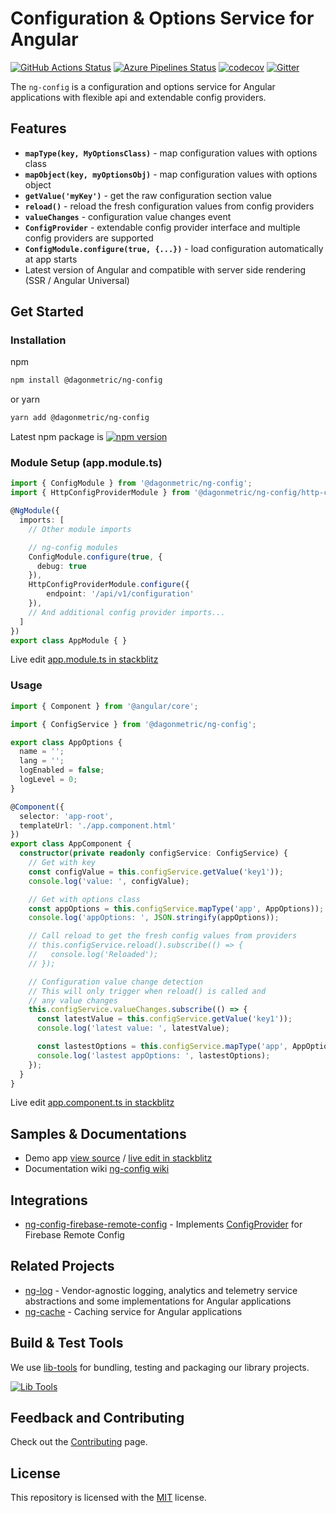 # Configuration & Options Service for Angular

[![GitHub Actions Status](https://github.com/DagonMetric/ng-config/workflows/Main%20Workflow/badge.svg)](https://github.com/DagonMetric/ng-config/actions)
[![Azure Pipelines Status](https://dev.azure.com/DagonMetric/ng-config/_apis/build/status/DagonMetric.ng-config?branchName=master)](https://dev.azure.com/DagonMetric/ng-config/_build?definitionId=9)
[![codecov](https://codecov.io/gh/DagonMetric/ng-config/branch/master/graph/badge.svg)](https://codecov.io/gh/DagonMetric/ng-config)
[![Gitter](https://badges.gitter.im/DagonMetric/general.svg)](https://gitter.im/DagonMetric/general?utm_source=badge&utm_medium=badge&utm_campaign=pr-badge)

The `ng-config` is a configuration and options service for Angular applications with flexible api and extendable config providers.

## Features

* **`mapType(key, MyOptionsClass)`** - map configuration values with options class
* **`mapObject(key, myOptionsObj)`** - map configuration values with options object
* **`getValue('myKey')`** - get the raw configuration section value
* **`reload()`** - reload the fresh configuration values from config providers
* **`valueChanges`** - configuration value changes event
* **`ConfigProvider`** - extendable config provider interface and multiple config providers are supported
* **`ConfigModule.configure(true, {...})`** - load configuration automatically at app starts
* Latest version of Angular and compatible with server side rendering (SSR / Angular Universal)

## Get Started

### Installation

npm

```bash
npm install @dagonmetric/ng-config
```

or yarn

```bash
yarn add @dagonmetric/ng-config
```

Latest npm package is [![npm version](https://badge.fury.io/js/%40dagonmetric%2Fng-config.svg)](https://www.npmjs.com/package/@dagonmetric/ng-config)

### Module Setup (app.module.ts)

```typescript
import { ConfigModule } from '@dagonmetric/ng-config';
import { HttpConfigProviderModule } from '@dagonmetric/ng-config/http-config';

@NgModule({
  imports: [
    // Other module imports

    // ng-config modules
    ConfigModule.configure(true, {
      debug: true
    }),
    HttpConfigProviderModule.configure({
        endpoint: '/api/v1/configuration'
    }),
    // And additional config provider imports...
  ]
})
export class AppModule { }
```

Live edit [app.module.ts in stackblitz](https://stackblitz.com/github/dagonmetric/ng-config/tree/master/samples/demo-app?file=src%2Fapp%2Fapp.module.ts)

### Usage

```typescript
import { Component } from '@angular/core';

import { ConfigService } from '@dagonmetric/ng-config';

export class AppOptions {
  name = '';
  lang = '';
  logEnabled = false;
  logLevel = 0;
}

@Component({
  selector: 'app-root',
  templateUrl: './app.component.html'
})
export class AppComponent {
  constructor(private readonly configService: ConfigService) {
    // Get with key
    const configValue = this.configService.getValue('key1'));
    console.log('value: ', configValue);

    // Get with options class
    const appOptions = this.configService.mapType('app', AppOptions));
    console.log('appOptions: ', JSON.stringify(appOptions));

    // Call reload to get the fresh config values from providers
    // this.configService.reload().subscribe(() => {
    //   console.log('Reloaded');
    // });

    // Configuration value change detection
    // This will only trigger when reload() is called and
    // any value changes
    this.configService.valueChanges.subscribe(() => {
      const latestValue = this.configService.getValue('key1'));
      console.log('latest value: ', latestValue);

      const lastestOptions = this.configService.mapType('app', AppOptions));
      console.log('lastest appOptions: ', lastestOptions);
    });
  }
}
```

Live edit [app.component.ts in stackblitz](https://stackblitz.com/github/dagonmetric/ng-config/tree/master/samples/demo-app?file=src%2Fapp%2Fapp.component.ts)

## Samples & Documentations

* Demo app [view source](https://github.com/DagonMetric/ng-config/tree/master/samples/demo-app) / [live edit in stackblitz](https://stackblitz.com/github/dagonmetric/ng-config/tree/master/samples/demo-app)
* Documentation wiki [ng-config wiki](https://github.com/DagonMetric/ng-config/wiki)

## Integrations

* [ng-config-firebase-remote-config](https://github.com/DagonMetric/ng-config-firebase-remote-config) - Implements [ConfigProvider](https://github.com/DagonMetric/ng-config/blob/master/modules/ng-config/src/config-provider.ts) for Firebase Remote Config

## Related Projects

* [ng-log](https://github.com/DagonMetric/ng-log) - Vendor-agnostic logging, analytics and telemetry service abstractions and some implementations for Angular applications
* [ng-cache](https://github.com/DagonMetric/ng-cache) - Caching service for Angular applications

## Build & Test Tools

We use [lib-tools](https://github.com/lib-tools/lib-tools) for bundling, testing and packaging our library projects.

[![Lib Tools](https://repository-images.githubusercontent.com/273890506/28038a00-dcea-11ea-8b4a-7d655158ccf2)](https://github.com/lib-tools/lib-tools)

## Feedback and Contributing

Check out the [Contributing](https://github.com/DagonMetric/ng-config/blob/master/CONTRIBUTING.md) page.

## License

This repository is licensed with the [MIT](https://github.com/DagonMetric/ng-config/blob/master/LICENSE) license.
